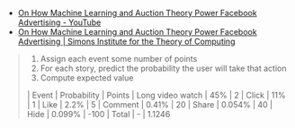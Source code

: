 - [On How Machine Learning and Auction Theory Power Facebook Advertising - YouTube](https://youtu.be/94s0yYECeR8?list=PLgKuh-lKre12FazBIaQO_bTZJ2L0EWctv&t=326)
- [On How Machine Learning and Auction Theory Power Facebook Advertising | Simons Institute for the Theory of Computing](https://simons.berkeley.edu/talks/eric-sodomka-2015-11-17)

> 1. Assign each event some number of points
> 2. For each story, predict the probability the user will take that action
> 3. Compute expected value
> 
> | Event            | Probability | Points
> | Long video watch | 45%         | 2
> | Click            | 11%         | 1
> | Like             | 2.2%        | 5
> | Comment          | 0.41%       | 20
> | Share            | 0.054%      | 40
> | Hide             | 0.099%      | -100
> | Total            | -           | 1.1246
